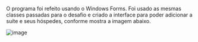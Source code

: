 O programa foi refeito usando o Windows Forms.
Foi usado as mesmas classes passadas para o desafio e criado a interface para poder adicionar a suíte e seus hóspedes, conforme mostra a imagem abaixo.

![image](https://user-images.githubusercontent.com/60712739/188534789-809e2a3d-e19e-4f57-b908-209321d99a8f.png)
